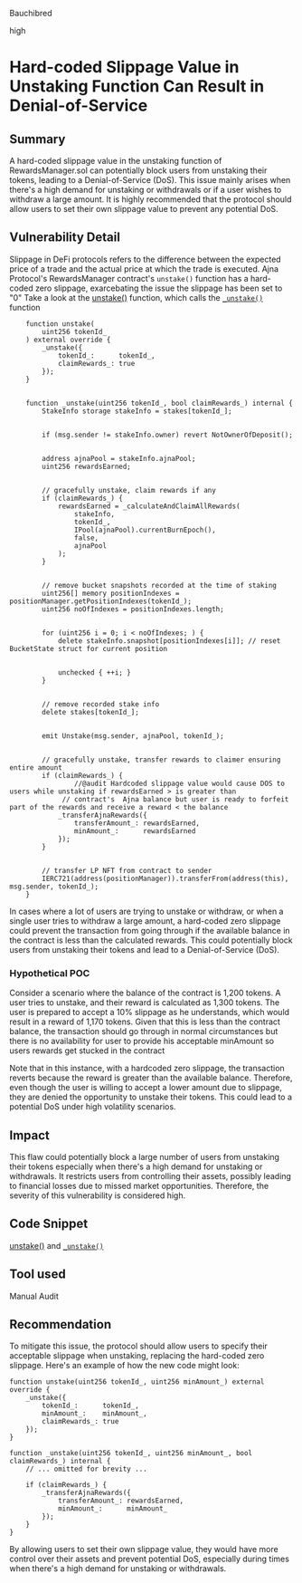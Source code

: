 Bauchibred

high

# Hard-coded Slippage Value in Unstaking Function Can Result in Denial-of-Service

## Summary

A hard-coded slippage value in the unstaking function of RewardsManager.sol can potentially block users from unstaking their tokens, leading to a Denial-of-Service (DoS). This issue mainly arises when there's a high demand for unstaking or withdrawals or if a user wishes to withdraw a large amount. It is highly recommended that the protocol should allow users to set their own slippage value to prevent any potential DoS.

## Vulnerability Detail

Slippage in DeFi protocols refers to the difference between the expected price of a trade and the actual price at which the trade is executed. Ajna Protocol's RewardsManager contract's `unstake()` function has a hard-coded zero slippage, exarcebating the issue the slippage has been set to "0"
Take a look at the [unstake()](https://github.com/sherlock-audit/2023-04-ajna/blob/e2439305cc093204a0d927aac19d898f4a0edb3d/ajna-core/src/RewardsManager.sol#L216-L223) function, which calls the [`_unstake()`](https://github.com/sherlock-audit/2023-04-ajna/blob/e2439305cc093204a0d927aac19d898f4a0edb3d/ajna-core/src/RewardsManager.sol#L763-L814) function

```solidity
    function unstake(
        uint256 tokenId_
    ) external override {
        _unstake({
            tokenId_:      tokenId_,
            claimRewards_: true
        });
    }


    function _unstake(uint256 tokenId_, bool claimRewards_) internal {
        StakeInfo storage stakeInfo = stakes[tokenId_];


        if (msg.sender != stakeInfo.owner) revert NotOwnerOfDeposit();


        address ajnaPool = stakeInfo.ajnaPool;
        uint256 rewardsEarned;


        // gracefully unstake, claim rewards if any
        if (claimRewards_) {
            rewardsEarned = _calculateAndClaimAllRewards(
                stakeInfo,
                tokenId_,
                IPool(ajnaPool).currentBurnEpoch(),
                false,
                ajnaPool
            );
        }


        // remove bucket snapshots recorded at the time of staking
        uint256[] memory positionIndexes = positionManager.getPositionIndexes(tokenId_);
        uint256 noOfIndexes = positionIndexes.length;


        for (uint256 i = 0; i < noOfIndexes; ) {
            delete stakeInfo.snapshot[positionIndexes[i]]; // reset BucketState struct for current position


            unchecked { ++i; }
        }


        // remove recorded stake info
        delete stakes[tokenId_];


        emit Unstake(msg.sender, ajnaPool, tokenId_);


        // gracefully unstake, transfer rewards to claimer ensuring entire amount
        if (claimRewards_) {
                //@audit Hardcoded slippage value would cause DOS to users while unstaking if rewardsEarned > is greater than 
             // contract's  Ajna balance but user is ready to forfeit part of the rewards and receive a reward < the balance
            _transferAjnaRewards({
                transferAmount_: rewardsEarned,
                minAmount_:      rewardsEarned
            });
        }


        // transfer LP NFT from contract to sender
        IERC721(address(positionManager)).transferFrom(address(this), msg.sender, tokenId_);
    }
```

In cases where a lot of users are trying to unstake or withdraw, or when a single user tries to withdraw a large amount, a hard-coded zero slippage could prevent the transaction from going through if the available balance in the contract is less than the calculated rewards. This could potentially block users from unstaking their tokens and lead to a Denial-of-Service (DoS).

### Hypothetical POC

Consider a scenario where the balance of the contract is 1,200 tokens. A user tries to unstake, and their reward is calculated as 1,300 tokens. The user is prepared to accept a 10% slippage as he understands, which would result in a reward of 1,170 tokens. Given that this is less than the contract balance, the transaction should go through in normal circumstances but there is no availability for user to provide his acceptable minAmount so users rewards get stucked in the contract

Note that in this instance, with a hardcoded zero slippage, the transaction reverts because the reward is greater than the available balance. Therefore, even though the user is willing to accept a lower amount due to slippage, they are denied the opportunity to unstake their tokens. This could lead to a potential DoS under high volatility scenarios.

## Impact

This flaw could potentially block a large number of users from unstaking their tokens especially when there's a high demand for unstaking or withdrawals. It restricts users from controlling their assets, possibly leading to financial losses due to missed market opportunities. Therefore, the severity of this vulnerability is considered high.

## Code Snippet

[unstake()](https://github.com/sherlock-audit/2023-04-ajna/blob/e2439305cc093204a0d927aac19d898f4a0edb3d/ajna-core/src/RewardsManager.sol#L216-L223) and [`_unstake()`](https://github.com/sherlock-audit/2023-04-ajna/blob/e2439305cc093204a0d927aac19d898f4a0edb3d/ajna-core/src/RewardsManager.sol#L763-L814)

## Tool used

Manual Audit

## Recommendation

To mitigate this issue, the protocol should allow users to specify their acceptable slippage when unstaking, replacing the hard-coded zero slippage. Here's an example of how the new code might look:

```solidity
function unstake(uint256 tokenId_, uint256 minAmount_) external override {
    _unstake({
        tokenId_:      tokenId_,
        minAmount_:    minAmount_,
        claimRewards_: true
    });
}

function _unstake(uint256 tokenId_, uint256 minAmount_, bool claimRewards_) internal {
    // ... omitted for brevity ...

    if (claimRewards_) {
        _transferAjnaRewards({
            transferAmount_: rewardsEarned,
            minAmount_:      minAmount_
        });
    }
}
```

By allowing users to set their own slippage value, they would have more control over their assets and prevent potential DoS, especially during times when there's a high demand for unstaking or withdrawals.

